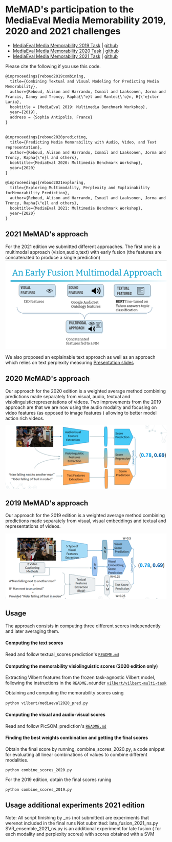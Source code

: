 # MeMAD's participation to the MediaEval Media Memorability 2019, 2020 and 2021 challenges

 - [MediaEval Media Memorability 2019 Task](http://www.multimediaeval.org/mediaeval2019/memorability/) | [github](https://github.com/multimediaeval/2019-Predicting-Media-Memorability-Task)
 - [MediaEval Media Memorability 2020 Task](https://multimediaeval.github.io/editions/2020/tasks/memorability/) | [github](https://github.com/multimediaeval/2020-Predicting-Media-Memorability-Task)
 - [MediaEval Media Memorability 2021 Task](https://multimediaeval.github.io/editions/2021/tasks/memorability/) | [github](https://github.com/multimediaeval/2021-Predicting-Media-Memorability-Task)


Please cite the following if you use this code.
```
@inproceedings{reboud2019combining,
  title={Combining Textual and Visual Modeling for Predicting Media Memorability},
  author={Reboud, Alison and Harrando, Ismail and Laaksonen, Jorma and Francis, Danny and Troncy, Rapha{\"e}l and Mantec{\'o}n, H{\'e}ctor Laria},
  booktitle = {MediaEval 2019: Multimedia Benchmark Workshop},
  year={2019},
  address = {Sophia Antipolis, France}
}


```


```
@inproceedings{reboud2020predicting,
  title={Predicting Media Memorability with Audio, Video, and Text representation},
  author={Reboud, Alison and Harrando, Ismail and Laaksonen, Jorma and Troncy, Rapha{\"e}l and others},
  booktitle={MediaEval 2020: Multimedia Benchmark Workshop},
  year={2020}
}
```
```
@inproceedings{reboud2021exploring,
  title={Exploring Multimodality, Perplexity and Explainability forMemorability Prediction},
  author={Reboud, Alison and Harrando, Ismail and Laaksonen, Jorma and Troncy, Rapha{\"e}l and others},
  booktitle={MediaEval 2021: Multimedia Benchmark Workshop},
  year={2020}
}
```
## 2021 MeMAD's approach
For the 2021 edition we submitted different approaches.
The first one is a multimodal approach (vision,audio,text) with early fusion (the features are concatenated to produce a single prediction)
![Model architecture](./images/2021_architecture.png)

We also proposed an explainable text approach as well as an approach which relies on text perplexity measuring
[Presentation slides](https://www.slideshare.net/AlisonReboud/eurecom-and-aalto-university-at-mediaeval-2021)

## 2020 MeMAD's approach

Our approach for the 2020 edition is a weighted average method combining predictions made separately from visual, audio, textual and visiolinguisticrepresentations of videos. Two improvements from the 2019 approach are that we are now using the audio modality and focusing on video features (as opposed to image features ) allowing to better model action rich videos.

![Model architecture](./images/2020_architecture.png)


## 2019 MeMAD's approach


Our approach for the 2019 edition is a weighted average method combining predictions made separately from visual, visual embeddings  and textual and representations of videos.

![Model architecture](./images/2019_architecture.png)




## Usage

The approach consists in computing three different scores independently and later averaging them. 


#### Computing the text scores

Read and follow textual_scores prediction's [`README.md`](./textual_scores/)


#### Computing the memorability visiolinguistic scores (2020 edition only)

 Extracting Vilbert features from the frozen task-agnostic Vilbert model, following the instructions in the  `README.md`under 
[`vilbert/vilbert-multi-task`](./vilbert/vilbert-multi-task-master/)




Obtaining  and computing the memorability scores using 

``` python vilbert/mediaeval2020_pred.py ```


#### Computing the visual and audio-visual scores

Read and follow PicSOM_prediction's [`README.md`](./PicSOM_prediction/)

#### Finding the best weights combination and getting the final scores


Obtain the final score by running, combine_scores_2020.py, a code snippet for evaluating all linear combinations of values to combine different modalities.

```
python combine_scores_2020.py
```

For the 2019 edition, obtain the final scores runing
```
python combine_scores_2019.py
```


## Usage additional experiments 2021 edition

Note: All script finishing by _ns (not submitted) are experiments that werenot included in the final runs
Not submitted: 
late_fusion_2021_ns.py
SVR_ensemble_2021_ns.py is an additional experiment for late fusion ( for each modality and perplexity scores) with scores obtained with a SVM 
